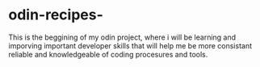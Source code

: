 # odin-recipes-
This is the beggining of my odin project, where i will be learning and imporving important developer skills that will help me be more consistant reliable and knowledgeable of coding procesures and tools. 